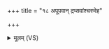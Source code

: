 +++
title = "१८ अपूपवान् द्रप्सवांश्चरुरेह"

+++
<details><summary>मूलम् (VS)</summary>

अ॑पू॒पवा॑न्द्र॒प्सवां॑श्च॒रुरेह सी॑दतु। लो॑क॒कृतः॑ पथि॒कृतो॑ यजामहे॒ येदे॒वानां॑ हु॒तभा॑गा इ॒ह स्थ ॥
</details>